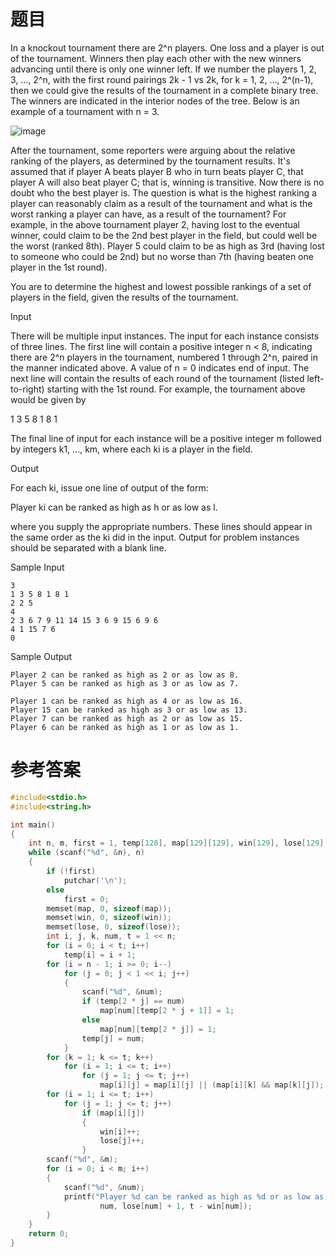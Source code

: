 # 题目
In a knockout tournament there are 2^n players. One loss and a player is out of the tournament. Winners then play each other with the new winners advancing until there is only one winner left. If we number the players 1, 2, 3, ..., 2^n, with the first round pairings 2k - 1 vs 2k, for k = 1, 2, ..., 2^(n-1), then we could give the results of the tournament in a complete binary tree. The winners are indicated in the interior nodes of the tree. Below is an example of a tournament with n = 3.

![image](https://user-images.githubusercontent.com/59190045/124575373-ef2e4f80-de7d-11eb-830d-fdcf2d75af61.png)

After the tournament, some reporters were arguing about the relative ranking of the players, as determined by the tournament results. It's assumed that if player A beats player B who in turn beats player C, that player A will also beat player C; that is, winning is transitive. Now there is no doubt who the best player is. The question is what is the highest ranking a player can reasonably claim as a result of the tournament and what is the worst ranking a player can have, as a result of the tournament? For example, in the above tournament player 2, having lost to the eventual winner, could claim to be the 2nd best player in the field, but could well be the worst (ranked 8th). Player 5 could claim to be as high as 3rd (having lost to someone who could be 2nd) but no worse than 7th (having beaten one player in the 1st round).

You are to determine the highest and lowest possible rankings of a set of players in the field, given the results of the tournament.


Input

There will be multiple input instances. The input for each instance consists of three lines. The first line will contain a positive integer n < 8, indicating there are 2^n players in the tournament, numbered 1 through 2^n, paired in the manner indicated above. A value of n = 0 indicates end of input. The next line will contain the results of each round of the tournament (listed left-to-right) starting with the 1st round. For example, the tournament above would be given by

1 3 5 8 1 8 1

The final line of input for each instance will be a positive integer m followed by integers k1, ..., km, where each ki is a player in the field.


Output

For each ki, issue one line of output of the form:

Player ki can be ranked as high as h or as low as l.

where you supply the appropriate numbers. These lines should appear in the same order as the ki did in the input. Output for problem instances should be separated with a blank line.


Sample Input
```
3
1 3 5 8 1 8 1
2 2 5
4
2 3 6 7 9 11 14 15 3 6 9 15 6 9 6
4 1 15 7 6
0
```

Sample Output
```
Player 2 can be ranked as high as 2 or as low as 8.
Player 5 can be ranked as high as 3 or as low as 7.

Player 1 can be ranked as high as 4 or as low as 16.
Player 15 can be ranked as high as 3 or as low as 13.
Player 7 can be ranked as high as 2 or as low as 15.
Player 6 can be ranked as high as 1 or as low as 1.
```
# 参考答案
```c++
#include<stdio.h>
#include<string.h>

int main()
{
	int n, m, first = 1, temp[128], map[129][129], win[129], lose[129];
	while (scanf("%d", &n), n)
	{
		if (!first)
			putchar('\n');
		else
			first = 0;
		memset(map, 0, sizeof(map));
		memset(win, 0, sizeof(win));
		memset(lose, 0, sizeof(lose));
		int i, j, k, num, t = 1 << n;
		for (i = 0; i < t; i++)
			temp[i] = i + 1;
		for (i = n - 1; i >= 0; i--)
			for (j = 0; j < 1 << i; j++)
			{
				scanf("%d", &num);
				if (temp[2 * j] == num)
					map[num][temp[2 * j + 1]] = 1;
				else
					map[num][temp[2 * j]] = 1;
				temp[j] = num;
			}
		for (k = 1; k <= t; k++)
			for (i = 1; i <= t; i++)
				for (j = 1; j <= t; j++)
					map[i][j] = map[i][j] || (map[i][k] && map[k][j]);
		for (i = 1; i <= t; i++)
			for (j = 1; j <= t; j++)
				if (map[i][j])
				{
					win[i]++;
					lose[j]++;
				}
		scanf("%d", &m);
		for (i = 0; i < m; i++)
		{
			scanf("%d", &num);
			printf("Player %d can be ranked as high as %d or as low as %d.\n",
					num, lose[num] + 1, t - win[num]);
		}
	}
	return 0;
}
